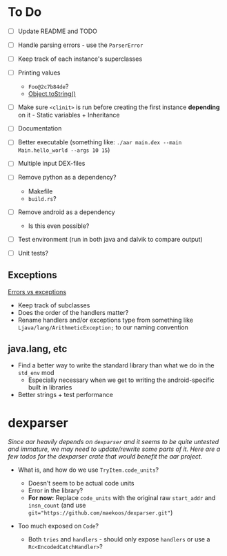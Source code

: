 # To Do

- [ ] Update README and TODO
- [ ] Handle parsing errors - use the `ParserError`

- [ ] Keep track of each instance's superclasses
- [ ] Printing values
  - `Foo@2c7b84de`?
  - [Object.toString()](https://stackoverflow.com/questions/29140402/how-do-i-print-my-java-object-without-getting-sometype2f92e0f4)
- [ ] Make sure `<clinit>` is run before creating the first instance **depending** on it - Static variables + Inheritance

- [ ] Documentation
- [ ] Better executable (something like: `./aar main.dex --main Main.hello_world --args 10 15`)
- [ ] Multiple input DEX-files

- [ ] Remove python as a dependency?
  - Makefile
  - `build.rs`?
- [ ] Remove android as a dependency
  -  Is this even possible?

- [ ] Test environment (run in both java and dalvik to compare output)
- [ ] Unit tests?

## Exceptions
[Errors vs exceptions](https://www.tutorialspoint.com/java/java_exceptions.htm#stickyparent:~:text=Errors%20are%20abnormal%20conditions%20that%20happen,Normally%2C%20programs%20cannot%20recover%20from%20errors.)

- Keep track of subclasses
- Does the order of the handlers matter?
- Rename handlers and/or exceptions type from something like `Ljava/lang/ArithmeticException;` to our naming convention

## java.lang, etc
- Find a better way to write the standard library than what we do in the `std_env` mod
  - Especially necessary when we get to writing the android-specific built in libraries
- Better strings + test performance

# dexparser
*Since aar heavily depends on `dexparser` and it seems to be quite untested and immature, we may need to update/rewrite some parts of it. Here are a few todos for the dexparser crate that would benefit the aar project.* 

- What is, and how do we use `TryItem.code_units`?
  - Doesn't seem to be actual code units
  - Error in the library?
  - **For now:** Replace `code_units` with the original raw `start_addr` and `insn_count` (and use `git="https://github.com/maekoos/dexparser.git"`)

- Too much exposed on `Code`?
  - Both `tries` and `handlers` - should only expose `handlers` or use a `Rc<EncodedCatchHandler>`?
